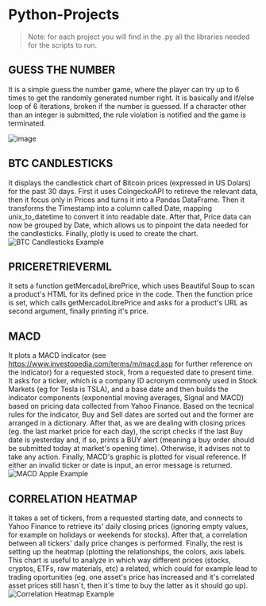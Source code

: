 # Python-Projects

> Note: for each project you will find in the .py all the libraries needed for the scripts to run.

## GUESS THE NUMBER
It is a simple guess the number game, where the player can try up to 6 times to get the randomly generated number right.
It is basically and if/else loop of 6 iterations, broken if the number is guessed.
If a character other than an integer is submitted, the rule violation is notified and the game is terminated.

![image](https://user-images.githubusercontent.com/111796101/211201603-d9fe5bd2-fc4e-4617-a8cb-a78a63fa3ef7.png)



## BTC CANDLESTICKS
It displays the candlestick chart of Bitcoin prices (expressed in US Dolars) for the past 30 days.
First it uses CoingeckoAPI to retireve the relevant data, then it focus only in Prices and turns it into a Pandas DataFrame.
Then it transforms the Timestamp into a column called Date, mapping unix_to_datetime to convert it into readable date.
After that, Price data can now be grouped by Date, which allows us to pinpoint the data needed for the candlesticks.
Finally, plotly is used to create the chart.![BTC Candlesticks Example](https://user-images.githubusercontent.com/111796101/211084396-aba73f33-69eb-4627-aa0b-f683c96a4f7e.jpg)


## PRICERETRIEVERML
It sets a function getMercadoLibrePrice, which uses Beautiful Soup to scan a product's HTML for its defined price in the code.
Then the function price is set, which calls getMercadoLibrePrice and asks for a product's URL as second argument, finally 
printing it's price.


## MACD
It plots a MACD indicator (see https://www.investopedia.com/terms/m/macd.asp for further reference on the indicator) for a 
requested stock, from a requested date to present time. It asks for a ticker, which is a company ID acronym commonly 
used in Stock Markets (eg for Tesla is TSLA), and a base date and then builds the indicator components (exponential
moving averages, Signal and MACD) based on pricing data collected from Yahoo Finance. Based on the tecnical rules for the
indicator, Buy and Sell dates are sorted out and the former are arranged in a dictionary. After that, as we are dealing with
closing prices (eg. the last market price for each day), the script checks if the last Buy date is yesterday and, if so, 
prints a BUY alert (meaning a buy order should be submitted today at market's opening time). Otherwise, it advises not to
take any action. Finally, MACD's graphic is plotted for visual reference. If either an invalid ticker or date is input, an 
error message is returned.![MACD Apple Example](https://user-images.githubusercontent.com/111796101/211083982-1c66bd45-bd8b-4987-9fbd-be2cd07b82db.png)


## CORRELATION HEATMAP
It takes a set of tickers, from a requested starting date, and connects to Yahoo Finance to retrieve its' daily closing prices
(ignoring empty values, for example on holidays or weekends for stocks). After that, a correlation between all tickers' daily
price changes is performed. Finally, the rest is setting up the heatmap (plotting the relationships, the colors, axis labels. 
This chart is useful to analyze in which way different prices (stocks, cryptos, ETFs, raw materials, etc) a related, which could
for example lead to trading oportunities (eg. one asset's price has increased and it's correlated asset prices still hasn´t, then
it´s time to buy the latter as it should go up).![Correlation Heatmap Example](https://user-images.githubusercontent.com/111796101/211084010-c24413a6-c0f4-4c1d-b6ef-772aab3f14ee.png)



